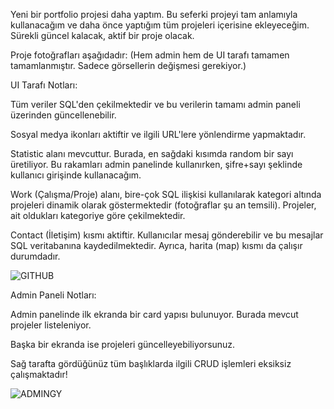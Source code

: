 Yeni bir portfolio projesi daha yaptım. Bu seferki projeyi tam anlamıyla kullanacağım ve daha önce yaptığım tüm projeleri içerisine ekleyeceğim. Sürekli güncel kalacak, aktif bir proje olacak.

Proje fotoğrafları aşağıdadır:
(Hem admin hem de UI tarafı tamamen tamamlanmıştır. Sadece görsellerin değişmesi gerekiyor.)

UI Tarafı Notları:

Tüm veriler SQL'den çekilmektedir ve bu verilerin tamamı admin paneli üzerinden güncellenebilir.

Sosyal medya ikonları aktiftir ve ilgili URL'lere yönlendirme yapmaktadır.

Statistic alanı mevcuttur. Burada, en sağdaki kısımda random bir sayı üretiliyor. Bu rakamları admin panelinde kullanırken, şifre+sayı şeklinde kullanıcı girişinde kullanacağım.

Work (Çalışma/Proje) alanı, bire-çok SQL ilişkisi kullanılarak kategori altında projeleri dinamik olarak göstermektedir (fotoğraflar şu an temsili). Projeler, ait oldukları kategoriye göre çekilmektedir.

Contact (İletişim) kısmı aktiftir. Kullanıcılar mesaj gönderebilir ve bu mesajlar SQL veritabanına kaydedilmektedir. Ayrıca, harita (map) kısmı da çalışır durumdadır.

![GITHUB](https://github.com/user-attachments/assets/bca9727c-4113-4bee-b806-e2f83ff1ecee)

Admin Paneli Notları:

Admin panelinde ilk ekranda bir card yapısı bulunuyor. Burada mevcut projeler listeleniyor.

Başka bir ekranda ise projeleri güncelleyebiliyorsunuz.

Sağ tarafta gördüğünüz tüm başlıklarda ilgili CRUD işlemleri eksiksiz çalışmaktadır!

![ADMINGY](https://github.com/user-attachments/assets/ea101b3e-dd3a-4f72-a0f3-16d4752e75f0)
